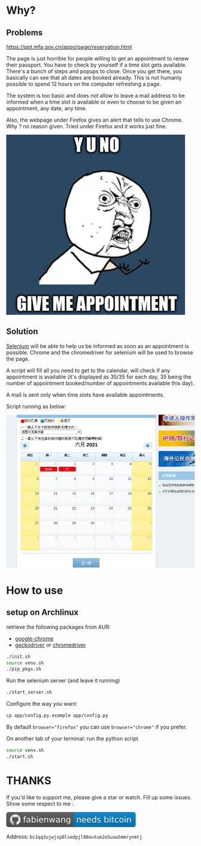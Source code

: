 # Why?

## Problems

https://ppt.mfa.gov.cn/appo/page/reservation.html

The page is just horrible for people willing to get an appointment to renew their passport.
You have to check by yourself if a time slot gets available.
There's a bunch of steps and popups to close.
Once you get there, you basically can see that all dates are booked already.
This is not humanly possible to spend 12 hours on the computer refreshing a page.

The system is too basic and does not allow to leave a mail address to be informed when a time slot is available or even to choose to be given an appointment, any date, any time.

Also, the webpage under Firefox gives an alert that tells to use Chrome. Why ? no reason given.
Tried under Firefox and it works just fine.

![Y U NO](readme_assets/yunogivemeappointment.png)

## Solution

[Selenium](https://www.selenium.dev/) will be able to help us be informed as soon as an appointment is possible.
Chrome and the chromedriver for selenium will be used to browse the page.

A script will fill all you need to get to the calendar,
will check if any appointment is available (it's displayed as 35/35 for each day, 35 being the number of appointment booked/number of appointments available this day).

A mail is sent only when time slots have available appointments.

Script running as below:

![scrap](readme_assets/peek_calendar.gif)

# How to use

## setup on Archlinux

retrieve the following packages from AUR:

- [google-chrome](https://aur.archlinux.org/packages/google-chrome/)
- [geckodriver](https://archlinux.org/packages/community/x86_64/geckodriver/) or [chromedriver](https://aur.archlinux.org/packages/chromedriver/)

```bash
./init.sh
source venv.sh
./pip_pkgs.sh
```

Run the selenium server (and leave it running)
```bash
./start_server.sh
```

Configure the way you want:
```bash
cp app/config.py.example app/config.py
```
By default `browser="firefox"` you can use `browser="chrome"` if you prefer.

On another tab of your terminal: run the python script
```bash
source venv.sh
./start.sh
```

# THANKS

If you'd like to support me, please give a star or watch. Fill up some issues. Show some respect to me :

![I NEED DOLLARS](readme_assets/fabienwang_needs_bitcoin.svg)

Address: `bc1qq3ujwjsp0lsedpjl90autue2e5uuw5mmrynmtj`
